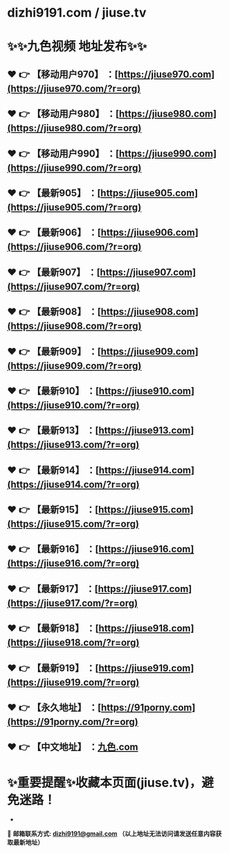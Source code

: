 # dizhi9191.com / jiuse.tv
:sparkles::sparkles:九色视频 地址发布:sparkles::sparkles:
==
:heart: :point_right: 【移动用户970】 ：[https://jiuse970.com](https://jiuse970.com/?r=org)
------
:heart: :point_right: 【移动用户980】 ：[https://jiuse980.com](https://jiuse980.com/?r=org)
------
:heart: :point_right: 【移动用户990】 ：[https://jiuse990.com](https://jiuse990.com/?r=org)
------
:heart: :point_right: 【最新905】 ：[https://jiuse905.com](https://jiuse905.com/?r=org)
------
:heart: :point_right: 【最新906】 ：[https://jiuse906.com](https://jiuse906.com/?r=org)
------
:heart: :point_right: 【最新907】 ：[https://jiuse907.com](https://jiuse907.com/?r=org)
------
:heart: :point_right: 【最新908】 ：[https://jiuse908.com](https://jiuse908.com/?r=org)
------
:heart: :point_right: 【最新909】 ：[https://jiuse909.com](https://jiuse909.com/?r=org)
------
:heart: :point_right: 【最新910】 ：[https://jiuse910.com](https://jiuse910.com/?r=org)
------
:heart: :point_right: 【最新913】 ：[https://jiuse913.com](https://jiuse913.com/?r=org)
------
:heart: :point_right: 【最新914】 ：[https://jiuse914.com](https://jiuse914.com/?r=org)
------
:heart: :point_right: 【最新915】 ：[https://jiuse915.com](https://jiuse915.com/?r=org)
------
:heart: :point_right: 【最新916】 ：[https://jiuse916.com](https://jiuse916.com/?r=org)
------
:heart: :point_right: 【最新917】 ：[https://jiuse917.com](https://jiuse917.com/?r=org)
------
:heart: :point_right: 【最新918】 ：[https://jiuse918.com](https://jiuse918.com/?r=org)
------
:heart: :point_right: 【最新919】 ：[https://jiuse919.com](https://jiuse919.com/?r=org)
------
:heart: :point_right: 【永久地址】 ：[https://91porny.com](https://91porny.com/?r=org)
------
:heart: :point_right: 【中文地址】 ：[九色.com](https://九色.com/?r=org)
------
:sparkles:重要提醒:sparkles:收藏本页面(jiuse.tv)，避免迷路！
==

-

:e-mail: __邮箱联系方式: <dizhi9191@gmail.com> （以上地址无法访问请发送任意内容获取最新地址）__
